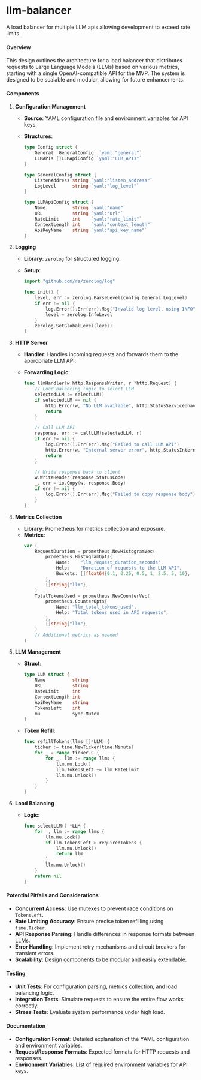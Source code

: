 # llm-balancer

A load balancer for multiple LLM apis allowing development to exceed rate limits.

#### Overview

This design outlines the architecture for a load balancer that distributes requests to Large Language Models (LLMs) based on various metrics, starting with a single OpenAI-compatible API for the MVP. The system is designed to be scalable and modular, allowing for future enhancements.

#### Components

1. **Configuration Management**

   - **Source**: YAML configuration file and environment variables for API keys.
   - **Structures**:

     ```go
     type Config struct {
         General  GeneralConfig  `yaml:"general"`
         LLMAPIs []LLMApiConfig `yaml:"LLM_APIs"`
     }

     type GeneralConfig struct {
         ListenAddress string `yaml:"listen_address"`
         LogLevel      string `yaml:"log_level"`
     }

     type LLMApiConfig struct {
         Name          string `yaml:"name"`
         URL           string `yaml:"url"`
         RateLimit     int    `yaml:"rate_limit"`
         ContextLength int    `yaml:"context_length"`
         ApiKeyName    string `yaml:"api_key_name"`
     }
     ```

2. **Logging**

   - **Library**: `zerolog` for structured logging.
   - **Setup**:

     ```go
     import "github.com/rs/zerolog/log"

     func init() {
         level, err := zerolog.ParseLevel(config.General.LogLevel)
         if err != nil {
             log.Error().Err(err).Msg("Invalid log level, using INFO")
             level = zerolog.InfoLevel
         }
         zerolog.SetGlobalLevel(level)
     }
     ```

3. **HTTP Server**

   - **Handler**: Handles incoming requests and forwards them to the appropriate LLM API.
   - **Forwarding Logic**:

     ```go
     func llmHandler(w http.ResponseWriter, r *http.Request) {
         // Load balancing logic to select LLM
         selectedLLM := selectLLM()
         if selectedLLM == nil {
             http.Error(w, "No LLM available", http.StatusServiceUnavailable)
             return
         }

         // Call LLM API
         response, err := callLLM(selectedLLM, r)
         if err != nil {
             log.Error().Err(err).Msg("Failed to call LLM API")
             http.Error(w, "Internal server error", http.StatusInternalServerError)
             return
         }

         // Write response back to client
         w.WriteHeader(response.StatusCode)
         _, err = io.Copy(w, response.Body)
         if err != nil {
             log.Error().Err(err).Msg("Failed to copy response body")
         }
     }
     ```

4. **Metrics Collection**

   - **Library**: Prometheus for metrics collection and exposure.
   - **Metrics**:
     ```go
     var (
         RequestDuration = prometheus.NewHistogramVec(
             prometheus.HistogramOpts{
                 Name:    "llm_request_duration_seconds",
                 Help:    "Duration of requests to the LLM API",
                 Buckets: []float64{0.1, 0.25, 0.5, 1, 2.5, 5, 10},
             },
             []string{"llm"},
         )
         TotalTokensUsed = prometheus.NewCounterVec(
             prometheus.CounterOpts{
                 Name: "llm_total_tokens_used",
                 Help: "Total tokens used in API requests",
             },
             []string{"llm"},
         )
         // Additional metrics as needed
     )
     ```

5. **LLM Management**

   - **Struct**:
     ```go
     type LLM struct {
         Name          string
         URL           string
         RateLimit     int
         ContextLength int
         ApiKeyName    string
         TokensLeft    int
         mu            sync.Mutex
     }
     ```
   - **Token Refill**:
     ```go
     func refillTokens(llms []*LLM) {
         ticker := time.NewTicker(time.Minute)
         for _ = range ticker.C {
             for _, llm := range llms {
                 llm.mu.Lock()
                 llm.TokensLeft += llm.RateLimit
                 llm.mu.Unlock()
             }
         }
     }
     ```

6. **Load Balancing**

   - **Logic**:
     ```go
     func selectLLM() *LLM {
         for _, llm := range llms {
             llm.mu.Lock()
             if llm.TokensLeft > requiredTokens {
                 llm.mu.Unlock()
                 return llm
             }
             llm.mu.Unlock()
         }
         return nil
     }
     ```

#### Potential Pitfalls and Considerations

- **Concurrent Access**: Use mutexes to prevent race conditions on `TokensLeft`.
- **Rate Limiting Accuracy**: Ensure precise token refilling using `time.Ticker`.
- **API Response Parsing**: Handle differences in response formats between LLMs.
- **Error Handling**: Implement retry mechanisms and circuit breakers for transient errors.
- **Scalability**: Design components to be modular and easily extendable.

#### Testing

- **Unit Tests**: For configuration parsing, metrics collection, and load balancing logic.
- **Integration Tests**: Simulate requests to ensure the entire flow works correctly.
- **Stress Tests**: Evaluate system performance under high load.

#### Documentation

- **Configuration Format**: Detailed explanation of the YAML configuration and environment variables.
- **Request/Response Formats**: Expected formats for HTTP requests and responses.
- **Environment Variables**: List of required environment variables for API keys.
